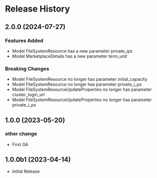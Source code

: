 # Release History

## 2.0.0 (2024-07-27)

### Features Added

  - Model FileSystemResource has a new parameter private_ips
  - Model MarketplaceDetails has a new parameter term_unit

### Breaking Changes

  - Model FileSystemResource no longer has parameter initial_capacity
  - Model FileSystemResource no longer has parameter private_i_ps
  - Model FileSystemResourceUpdateProperties no longer has parameter cluster_login_url
  - Model FileSystemResourceUpdateProperties no longer has parameter private_i_ps

## 1.0.0 (2023-05-20)

### other change

  - First GA

## 1.0.0b1 (2023-04-14)

* Initial Release
